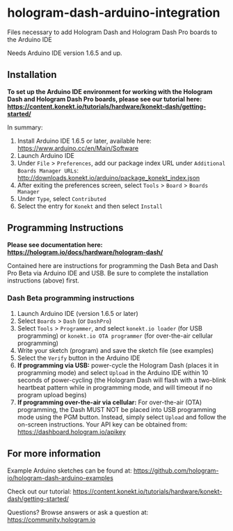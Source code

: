 # hologram-dash-arduino-integration
Files necessary to add Hologram Dash and Hologram Dash Pro boards to the Arduino IDE

Needs Arduino IDE version 1.6.5 and up.

## Installation
**To set up the Arduino IDE environment for working with the Hologram Dash and Hologram Dash Pro boards, please see our tutorial here: https://content.konekt.io/tutorials/hardware/konekt-dash/getting-started/**

In summary:

1. Install Arduino IDE 1.6.5 or later, available here: https://www.arduino.cc/en/Main/Software
2. Launch Arduino IDE
3. Under `File` > `Preferences`, add our package index URL under `Additional Boards Manager URLs`: http://downloads.konekt.io/arduino/package_konekt_index.json
4. After exiting the preferences screen, select `Tools` > `Board` > `Boards Manager`
5. Under `Type`, select `Contributed`
6. Select the entry for `Konekt` and then select `Install`

## Programming Instructions
**Please see documentation here: https://hologram.io/docs/hardware/hologram-dash/**

Contained here are instructions for programming the Dash Beta and Dash Pro Beta via Arduino IDE and USB. Be sure to complete the installation instructions (above) first.

### Dash Beta programming instructions
1. Launch Arduino IDE (version 1.6.5 or later)
2. Select `Boards` > `Dash` (or `DashPro`)
3. Select `Tools` > `Programmer`, and select `konekt.io loader` (for USB programming) or `konekt.io OTA programmer` (for over-the-air cellular programming) 
4. Write your sketch (program) and save the sketch file (see examples)
5. Select the `Verify` button in the Arduino IDE
6. **If programming via USB:** power-cycle the Hologram Dash (places it in programming mode) and select `Upload` in the Arduino IDE within 10 seconds of power-cycling (the Hologram Dash will flash with a two-blink heartbeat pattern while in programming mode, and will timeout if no program upload begins)
6. **If programming over-the-air via cellular:** For over-the-air (OTA) programming, the Dash MUST NOT be placed into USB programming mode using the PGM button. Instead, simply select `Upload` and follow the on-screen instructions. Your API key can be obtained from: https://dashboard.hologram.io/apikey


## For more information
Example Arduino sketches can be found at: https://github.com/hologram-io/hologram-dash-arduino-examples

Check out our tutorial: https://content.konekt.io/tutorials/hardware/konekt-dash/getting-started/

Questions? Browse answers or ask a question at: https://community.hologram.io
